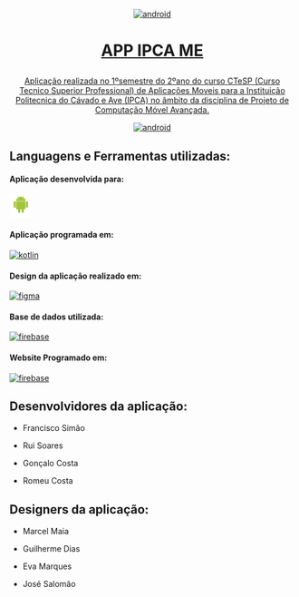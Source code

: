 
<p align="center"><a href="https://github.com/ruisoares01/AM2122/" align="center" target="_blank" rel="noreferrer"> <img src="https://firebasestorage.googleapis.com/v0/b/projetoam2.appspot.com/o/logo.png?alt=media&token=99f874cd-e500-49b9-ac39-77d834f55b7a" alt="android" width="194" height="187"/></p>
  
# <p align="center"> APP IPCA ME </p> 

Aplicação realizada no 1ºsemestre do 2ºano do curso CTeSP (Curso Tecnico Superior Professional) de Aplicações Moveis para a Instituição Politecnica do Cávado e Ave (IPCA) no âmbito da disciplina de Projeto de Computação Móvel Avançada.

<p align="center"> <a href="https://ipca.pt" target="_blank" rel="noreferrer"> <img src="https://etcetaljornal.pt/j/wp-content/uploads/2019/07/ipca-logo.jpg" alt="android" width="95" height="60"/> </a></p>


## Languagens e Ferramentas utilizadas:

#### Aplicação desenvolvida para:
<p align="left"> <a href="https://developer.android.com" target="_blank" rel="noreferrer"> <img src="https://raw.githubusercontent.com/devicons/devicon/master/icons/android/android-original-wordmark.svg" alt="android" width="40" height="40"/> </a> </p>

#### Aplicação programada em:
<p align="left"><a href="https://kotlinlang.org" target="_blank" rel="noreferrer"> <img src="https://www.vectorlogo.zone/logos/kotlinlang/kotlinlang-icon.svg" alt="kotlin" width="40" height="40"/> </a> </p>

#### Design da aplicação realizado em:
<p align="left"><a href="https://www.figma.com/" target="_blank" rel="noreferrer"> <img src="https://www.vectorlogo.zone/logos/figma/figma-icon.svg" alt="figma" width="40" height="40"/> </a> </p>

#### Base de dados utilizada:
<p align="left"><a href="https://firebase.google.com/" target="_blank" rel="noreferrer"> <img src="https://www.vectorlogo.zone/logos/firebase/firebase-icon.svg" alt="firebase" width="40" height="40"/> </a> </p>
  
#### Website Programado em:
<p align="left"><a href="https://www.javascript.com/" target="_blank" rel="noreferrer"> <img src="https://upload.wikimedia.org/wikipedia/commons/thumb/9/99/Unofficial_JavaScript_logo_2.svg/640px-Unofficial_JavaScript_logo_2.svg.png" alt="firebase" width="40" height="40"/> </a> </p>


## Desenvolvidores da aplicação:

* Francisco Simão

* Rui Soares

* Gonçalo Costa

* Romeu Costa

## Designers da aplicação:

* Marcel Maia

* Guilherme Dias

* Eva Marques

* José Salomão
